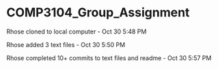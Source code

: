 # COMP3104_Group_Assignment

Rhose cloned to local computer - Oct 30 5:48 PM

Rhose added 3 text files - Oct 30 5:50 PM

Rhose completed 10+ commits to text files and readme - Oct 30 5:57 PM